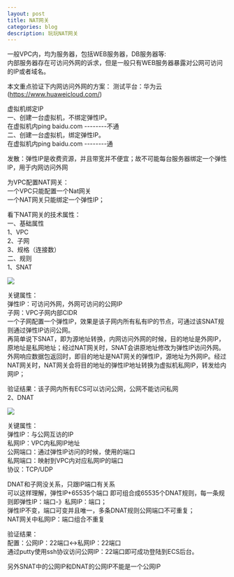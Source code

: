 ```yaml
---
layout: post
title: NAT网关
categories: blog
description: 玩玩NAT网关
---
```


一般VPC内，均为服务器，包括WEB服务器，DB服务器等:  
内部服务器存在可访问外网的诉求，但是一般只有WEB服务器暴露对公网可访问的IP或者域名。

本文重点验证下内网访问外网的方案：
测试平台：华为云(https://www.huaweicloud.com/)

虚拟机绑定IP  
一、创建一台虚拟机，不绑定弹性IP。  
在虚拟机内ping baidu.com       --------不通  
二、创建一台虚拟机，绑定弹性IP。  
在虚拟机内ping baidu.com       --------通  

发散：弹性IP是收费资源，并且带宽并不便宜；故不可能每台服务器绑定一个弹性IP，用于内网访问外网


为VPC配置NAT网关：  
一个VPC只能配置一个Nat网关  
一个NAT网关只能绑定一个弹性IP；  


看下NAT网关的技术属性：  
一、基础属性  
1、VPC  
2、子网  
3、规格（连接数）  
二、规则  
1、SNAT  

![](https://github.com/XiaoDongZhi/XiaoDongZhi.github.io/blob/master/images/pubcloud/natsnat.jpg?raw=true)  

   关键属性：  
   弹性IP：可访问外网，外网可访问的公网IP  
   子网：VPC子网内部CIDR  
   一个子网配置一个弹性IP，效果是该子网内所有私有IP的节点，可通过该SNAT规则通过弹性IP访问公网。  
   再简单说下SNAT，即为源地址转换，内网访问外网的时候，目的地址是外网IP，原地址是私网地址；经过NAT网关时，SNAT会讲原地址修改为弹性IP访问外网。  
   外网响应数据包返回时，即目的地址是NAT网关的弹性IP，源地址为外网IP。经过NAT网关时，NAT网关会将目的地址的弹性IP地址转换为虚拟机私网IP，转发给内网IP；  

   验证结果：该子网内所有ECS可以访问公网，公网不能访问私网  
2、DNAT  

![](https://github.com/XiaoDongZhi/XiaoDongZhi.github.io/blob/master/images/pubcloud/natdnat.jpg?raw=true)

   关键属性：  
   弹性IP：与公网互访的IP  
   私网IP：VPC内私网IP地址  
   公网端口：通过弹性IP访问的时候，使用的端口  
   私网端口：映射到VPC内对应私网IP的端口  
   协议：TCP/UDP  
   
   DNAT和子网没关系，只跟IP端口有关系  
   可以这样理解，弹性IP+65535个端口  即可组合成65535个DNAT规则，每一条规则即弹性IP：端口-》私网IP：端口；  
   弹性IP不变，端口可变并且唯一，多条DNAT规则公网端口不可重复；  
   NAT网关中私网IP：端口组合不重复  

   验证结果：  
   配置：公网IP：22端口<->私网IP：22端口  
   通过putty使用ssh协议访问公网IP：22端口即可成功登陆到ECS后台。  


另外SNAT中的公网IP和DNAT的公网IP不能是一个公网IP



